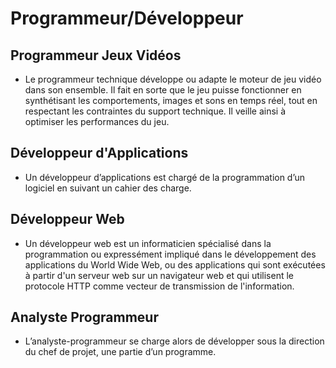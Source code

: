 # Programmeur/Développeur #
## Programmeur Jeux Vidéos ##
* Le programmeur technique développe ou adapte le moteur de jeu vidéo dans son ensemble. Il fait en sorte que le jeu puisse fonctionner en synthétisant les comportements, images et sons en temps réel, tout en respectant les contraintes du support technique. Il veille ainsi à optimiser les performances du jeu.
## Développeur d'Applications ##
* Un développeur d’applications est chargé de la programmation d’un logiciel en suivant un cahier des charge.
## Développeur Web ##
* Un développeur web est un informaticien spécialisé dans la programmation ou expressément impliqué dans le développement des applications du World Wide Web, ou des applications qui sont exécutées à partir d'un serveur web sur un navigateur web et qui utilisent le protocole HTTP comme vecteur de transmission de l'information.
## Analyste Programmeur ##
* L’analyste-programmeur se charge alors de développer sous la direction du chef de projet, une partie d’un programme.
